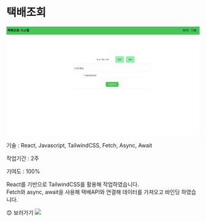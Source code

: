 <h1>택배조회</h1>
<a href="https://react-tracking.vercel.app/" target="_blank"><img src="/public/images/tracking.png" alt="tracking"></a>
<p>기술 : React, Javascript, TailwindCSS, Fetch, Async, Await</p>
<p>작업기간 : 2주</p>
<p>기여도 : 100%</p>
<p>React를 기반으로 TailwindCSS를 활용해 작업하였습니다.<br/>Fetch와 async, await을 사용해 택배API와 연결해 데이터를 가져오고 바인딩 하였습니다.</p>
😊 보러가기 <a href="https://react-tracking.vercel.app/" target="_blank"><img src="https://img.shields.io/badge/택배조회-0ABF53?style=flat-square&logo=vercel&logoColor=white"/></a>
